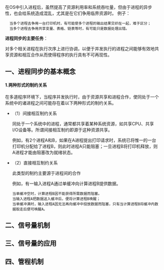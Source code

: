 在OS中引入进程后，虽然提高了资源利用率和系统吞吐量，但由于进程的异步性，也会给系统造成混乱，尤其是在它们争用临界资源时。
例子：

      当多个进程去争用一台打印机时，有可能使多个进程的输出结果交织在一起，难于区分；
      当多个进程去争用共享变量、表格、链表等时，有可能只是数据处理出错。

**进程同步的主要任务**：

对多个相关进程在执行次序上进行协调，以便于并发执行的进程之间能够有效地共享资源和相互合作从而使得程序的执行具有不可再现性。

## 一、进程同步的基本概念
#### 1.两种形式的制约关系
在多道程序环境下，当程序并发执行时，由于资源共享和进程合作，使同处于一个系统中的诸进程之间可能存在着以下两种形式的制约关系。
  - （1）间接相互制约关系

      同处于一个系统中的进程，通常都共享着某种系统资源，如共享CPU、共享I/O设备等。所谓间接相互制约即源于这种资源共享。

      例如，有2个进程A和B，如果在A进程提出打印请求时，系统已将惟一的一台打印机分配给了进程B，则此时进程A只能阻塞；一旦进程B将打印机释放，则A进程才能由阻塞改为就绪状态。

  - （2）直接相互制约关系

      此类型的制约主要源于进程间的合作

    例如，有一输入进程A通过单缓冲向计算进程B提供数据。
    
        当单缓冲空时，计算进程B因不能获得所需数据而阻塞。
        当输入进程A把数据送入缓冲后，便将计算进程B唤醒；
        当单缓冲满时，输入进程A因无法再向缓冲中投放数据而阻塞，只有当计算进程B将缓冲内数据取走后便可唤醒A。


## 二、信号量机制

## 三、信号量的应用

## 四、管程机制

